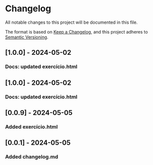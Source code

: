 # Changelog

All notable changes to this project will be documented in this file.

The format is based on [Keep a Changelog](https://keepachangelog.com/en/1.1.0/),
and this project adheres to [Semantic Versioning](https://semver.org/spec/v2.0.0.html).

## [1.0.0] - 2024-05-02

### Docs: updated exercício.html

## [1.0.0] - 2024-05-02

### Docs: updated exercício.html

## [0.0.9] - 2024-05-05

### Added exercício.html

## [0.0.1] - 2024-05-05

### Added changelog.md